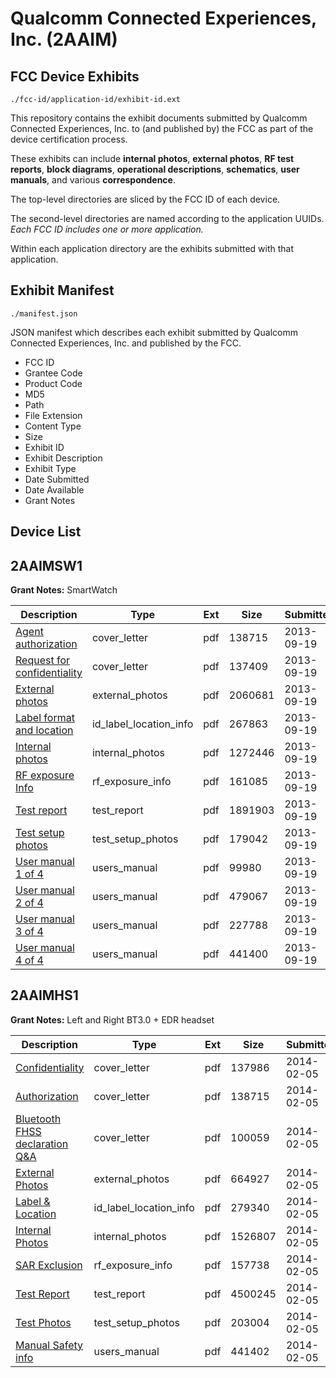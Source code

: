 # Qualcomm Connected Experiences, Inc. (2AAIM)
## FCC Device Exhibits

```
./fcc-id/application-id/exhibit-id.ext
```

This repository contains the exhibit documents submitted by Qualcomm Connected Experiences, Inc. to (and published by) the FCC as part of the device certification process.

These exhibits can include **internal photos**, **external photos**, **RF test reports**, **block diagrams**, **operational descriptions**, **schematics**, **user manuals**, and various **correspondence**.

The top-level directories are sliced by the FCC ID of each device.

The second-level directories are named according to the application UUIDs. *Each FCC ID includes one or more application.*

Within each application directory are the exhibits submitted with that application. 

## Exhibit Manifest

```
./manifest.json
```

JSON manifest which describes each exhibit submitted by Qualcomm Connected Experiences, Inc. and published by the FCC.

- FCC ID
- Grantee Code
- Product Code
- MD5
- Path
- File Extension
- Content Type
- Size
- Exhibit ID
- Exhibit Description
- Exhibit Type
- Date Submitted
- Date Available
- Grant Notes

## Device List
## 2AAIMSW1
**Grant Notes:** SmartWatch

| Description | Type | Ext | Size | Submitted | Available |
| ----------- | ---- | --- | ---- | --------- | --------- |
| [Agent authorization](2AAIMSW1/9a04740879278dc27b7768cccba031aa/2077203.pdf) | cover_letter | pdf | 138715 | 2013-09-19 | 2013-09-19 |
| [Request for confidentiality](2AAIMSW1/9a04740879278dc27b7768cccba031aa/2077204.pdf) | cover_letter | pdf | 137409 | 2013-09-19 | 2013-09-19 |
| [External photos](2AAIMSW1/9a04740879278dc27b7768cccba031aa/2077195.pdf) | external_photos | pdf | 2060681 | 2013-09-19 | 2014-03-18 |
| [Label format and location](2AAIMSW1/9a04740879278dc27b7768cccba031aa/2077205.pdf) | id_label_location_info | pdf | 267863 | 2013-09-19 | 2013-09-19 |
| [Internal photos](2AAIMSW1/9a04740879278dc27b7768cccba031aa/2077196.pdf) | internal_photos | pdf | 1272446 | 2013-09-19 | 2014-03-18 |
| [RF exposure Info](2AAIMSW1/9a04740879278dc27b7768cccba031aa/2077202.pdf) | rf_exposure_info | pdf | 161085 | 2013-09-19 | 2013-09-19 |
| [Test report](2AAIMSW1/9a04740879278dc27b7768cccba031aa/2077201.pdf) | test_report | pdf | 1891903 | 2013-09-19 | 2013-09-19 |
| [Test setup photos](2AAIMSW1/9a04740879278dc27b7768cccba031aa/2077194.pdf) | test_setup_photos | pdf | 179042 | 2013-09-19 | 2014-03-18 |
| [User manual 1 of 4](2AAIMSW1/9a04740879278dc27b7768cccba031aa/2077197.pdf) | users_manual | pdf | 99980 | 2013-09-19 | 2013-09-19 |
| [User manual 2 of 4](2AAIMSW1/9a04740879278dc27b7768cccba031aa/2077198.pdf) | users_manual | pdf | 479067 | 2013-09-19 | 2013-09-19 |
| [User manual 3 of 4](2AAIMSW1/9a04740879278dc27b7768cccba031aa/2077199.pdf) | users_manual | pdf | 227788 | 2013-09-19 | 2013-09-19 |
| [User manual 4 of 4](2AAIMSW1/9a04740879278dc27b7768cccba031aa/2077200.pdf) | users_manual | pdf | 441400 | 2013-09-19 | 2013-09-19 |
## 2AAIMHS1
**Grant Notes:** Left and Right BT3.0 + EDR headset

| Description | Type | Ext | Size | Submitted | Available |
| ----------- | ---- | --- | ---- | --------- | --------- |
| [Confidentiality](2AAIMHS1/ffae972de42bc3c4d06b2761ebbb774f/2183673.pdf) | cover_letter | pdf | 137986 | 2014-02-05 | 2014-02-05 |
| [Authorization](2AAIMHS1/ffae972de42bc3c4d06b2761ebbb774f/2077203.pdf) | cover_letter | pdf | 138715 | 2014-02-05 | 2014-02-05 |
| [Bluetooth FHSS declaration Q&A](2AAIMHS1/ffae972de42bc3c4d06b2761ebbb774f/2183705.pdf) | cover_letter | pdf | 100059 | 2014-02-05 | 2014-02-05 |
| [External Photos](2AAIMHS1/ffae972de42bc3c4d06b2761ebbb774f/2183679.pdf) | external_photos | pdf | 664927 | 2014-02-05 | 2014-02-07 |
| [Label & Location](2AAIMHS1/ffae972de42bc3c4d06b2761ebbb774f/2183671.pdf) | id_label_location_info | pdf | 279340 | 2014-02-05 | 2014-02-05 |
| [Internal Photos](2AAIMHS1/ffae972de42bc3c4d06b2761ebbb774f/2183678.pdf) | internal_photos | pdf | 1526807 | 2014-02-05 | 2014-02-07 |
| [SAR Exclusion](2AAIMHS1/ffae972de42bc3c4d06b2761ebbb774f/2183676.pdf) | rf_exposure_info | pdf | 157738 | 2014-02-05 | 2014-02-05 |
| [Test Report](2AAIMHS1/ffae972de42bc3c4d06b2761ebbb774f/2183675.pdf) | test_report | pdf | 4500245 | 2014-02-05 | 2014-02-05 |
| [Test Photos](2AAIMHS1/ffae972de42bc3c4d06b2761ebbb774f/2183680.pdf) | test_setup_photos | pdf | 203004 | 2014-02-05 | 2014-02-07 |
| [Manual Safety info](2AAIMHS1/ffae972de42bc3c4d06b2761ebbb774f/2183677.pdf) | users_manual | pdf | 441402 | 2014-02-05 | 2014-02-07 |
